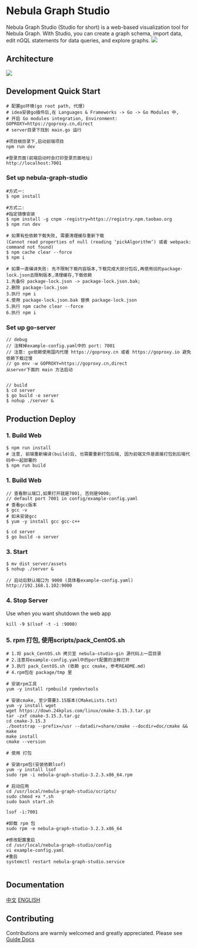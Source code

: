 # Nebula Graph Studio
Nebula Graph Studio (Studio for short) is a web-based visualization tool for Nebula Graph. With Studio, you can create a graph schema, import data, edit nGQL statements for data queries, and explore graphs.
![](./introduction.png)

## Architecture
![](architecture.png)

## Development Quick Start
```shell
# 配置go环境(go root path, 代理)
# idea安装go插件后,在 Languages & Frameworks -> Go -> Go Modules 中, 
# 开启 Go modules integration, Environment: GOPROXY=https://goproxy.cn,direct
# server目录下找到 main.go 运行

#项目根目录下,启动前端项目
npm run dev

#登录页面(前端启动时会打印登录页面地址)
http://localhost:7001

```

### Set up nebula-graph-studio
```
#方式一:
$ npm install

#方式二:
#指定镜像安装
$ npm install -g cnpm -registry=https://registry.npm.taobao.org
$ npm run dev

# 如果有些依赖下载失败, 需要清理缓存重新下载
(Cannot read properties of null (reading ‘pickAlgorithm‘) 或者 webpack: command not found)
$ npm cache clear --force
$ npm i

# 如果一直编译失败: 先不限制下载内容版本,下载完成大部分包后,再使用旧的package-lock.json去限制版本,清理缓存,下载依赖
1.先备份 package-lock.json -> package-lock.json.bak; 
2.删除 package-lock.json
3.执行 npm i
4.使用 package-lock.json.bak 替换 package-lock.json
5.执行 npm cache clear --force
6.执行 npm i
```
### Set up go-server
```
// debug
// 注释掉example-config.yaml中的 port: 7001
// 注意: go依赖使用国内代理 https://goproxy.cn 或者 https://goproxy.io 避免依赖下载过慢
// go env -w GOPROXY=https://goproxy.cn,direct
从server下面的 main 方法启动


// build
$ cd server
$ go build -o server
$ nohup ./server &
```

## Production Deploy

### 1. Build Web
```
$ npm run install
# 注意, 前端重新编译(build)后, 也需要重新打包后端, 因为前端文件是直接打包到后端代码中一起部署的
$ npm run build
```

### 1. Build Web
```
// 查看默认端口,如果打开就是7001, 否则是9000;
// default port 7001 in config/example-config.yaml 
# 查看gcc版本
$ gcc -v
# 如未安装gcc
$ yum -y install gcc gcc-c++

$ cd server
$ go build -o server
```

### 3. Start
```
$ mv dist server/assets
$ nohup ./server &

// 启动后默认端口为 9000 (具体看example-config.yaml)
http://192.168.1.102:9000
```

### 4. Stop Server
Use when you want shutdown the web app
```
kill -9 $(lsof -t -i :9000)
```

### 5. rpm 打包, 使用scripts/pack_CentOS.sh
```shell
# 1.将 pack_CentOS.sh 拷贝至 nebula-studio-gin 源代码上一层目录
# 2.注意将example-config.yaml中的port配置的注释打开
# 3.执行 pack_CentOS.sh (依赖 gcc cmake, 参考README.md)
# 4.rpm包在 package/tmp 里

# 安装rpm工具
yum -y install rpmbuild rpmdevtools

# 安装cmake, 至少需要3.15版本(CMakeLists.txt)
yum -y install wget
wget https://down.24kplus.com/linux/cmake-3.15.3.tar.gz
tar -zxf cmake-3.15.3.tar.gz
cd cmake-3.15.3
./bootstrap --prefix=/usr --datadir=share/cmake --docdir=doc/cmake && make
make install
cmake --version

# 使用 打包

# 安装rpm包(安装依赖lsof)
yum -y install lsof
sudo rpm -i nebula-graph-studio-3.2.3.x86_64.rpm

# 启动应用
cd /usr/local/nebula-graph-studio/scripts/
sudo chmod +x *.sh
sudo bash start.sh

lsof -i:7001

#卸载 rpm 包
sudo rpm -e nebula-graph-studio-3.2.3.x86_64

#修改配置重启
cd /usr/local/nebula-graph-studio/config
vi example-config.yaml
#重启
systemctl restart nebula-graph-studio.service


```

## Documentation
[中文](https://docs.nebula-graph.com.cn/2.5.0/nebula-studio/about-studio/st-ug-what-is-graph-studio/)
[ENGLISH](https://https://docs.nebula-graph.io/2.5.0/nebula-studio/about-studio/st-ug-what-is-graph-studio/)

## Contributing
Contributions are warmly welcomed and greatly appreciated. Please see [Guide Docs](https://github.com/vesoft-inc-private/nebula-graph-studio/blob/master/CONTRIBUTING.md) 